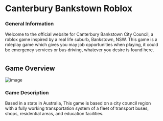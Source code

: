 # Canterbury Bankstown Roblox
### General Information
Welcome to the official website for Canterbury Bankstown City Council, a roblox game inspired by a real life suburb, Bankstown, NSW. This game is a roleplay game which gives you may job opportunities when playing, it could be emergency services or bus driving, whatever you desire is found here.

# 

## Game Overview

![image](https://ibb.co/TwS8d7m)

### Game Description
Based in a state in Australia, 
This game is based on a city council region with a fully working transportation system of a fleet of transport buses, shops, residential areas, and education facilities.

